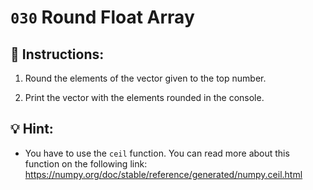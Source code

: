 # `030` Round Float Array

## 📝 Instructions:

1. Round the elements of the vector given to the top number.

2. Print the vector with the elements rounded in the console.

## 💡 Hint:

+ You have to use the `ceil` function. You can read more about this function on the following link: https://numpy.org/doc/stable/reference/generated/numpy.ceil.html